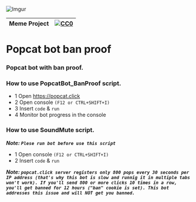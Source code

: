 ![Imgur](https://popcat.click/img/op.353767c3.png)

|Meme Project|[![CC0](https://licensebuttons.net/p/zero/1.0/88x31.png)](https://creativecommons.org/publicdomain/zero/1.0/)|
|----|----|
# Popcat bot ban proof

### Popcat bot with ban proof. </n>

### How to use PopcatBot_BanProof script. </n>
* 1 Open https://popcat.click
* 2 Open console `(F12 or CTRL+SHIFT+I)` </n>
* 3 Insert `code` & `run` </n>
* 4 Monitor bot progress in the console </n>

### How to use SoundMute script. </n>
***Note: `Plese run bot before use this script`***
* 1 Open console `(F12 or CTRL+SHIFT+I)` </n>
* 2 Insert `code` & `run` </n>

***Note: `popcat.click server registers only 800 pops every 30 seconds per IP address (that's why this bot is slow and runnig it in multiple tabs won't work).
If you'll send 800 or more clicks 10 times in a row, you'll get banned for 12 hours ("ban" cookie is set).
This bot addresses this issue and will NOT get you banned.`***
